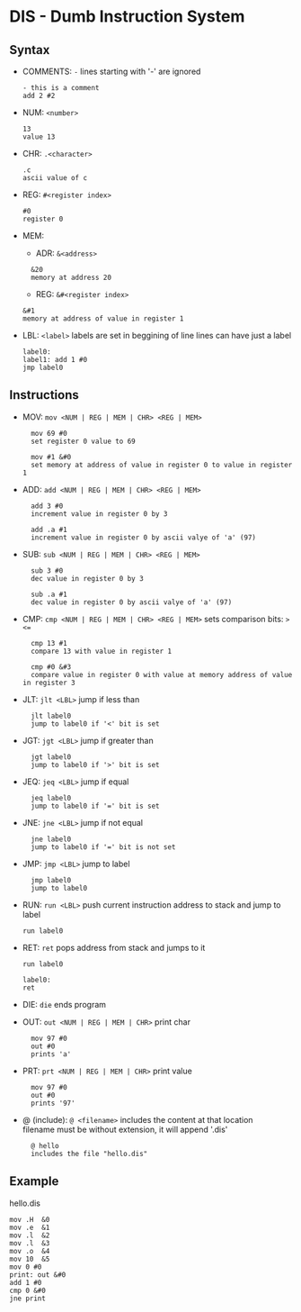 # DIS - Dumb Instruction System

## Syntax

- COMMENTS: `-`
  lines starting with '-' are ignored

  ```
  - this is a comment
  add 2 #2
  ```

- NUM: `<number>`
  ```
  13
  value 13
  ```
- CHR: `.<character>`
  ```
  .c
  ascii value of c
  ```
- REG: `#<register index>`

  ```
  #0
  register 0
  ```

- MEM:

  - ADR: `&<address>`

  ```
    &20
    memory at address 20
  ```

  - REG: `&#<register index>`

  ```
  &#1
  memory at address of value in register 1
  ```

- LBL: `<label>`
  labels are set in beggining of line
  lines can have just a label
  ```
  label0:
  label1: add 1 #0
  jmp label0
  ```

## Instructions

- MOV: `mov <NUM | REG | MEM | CHR> <REG | MEM>`

  ```
    mov 69 #0
    set register 0 value to 69

    mov #1 &#0
    set memory at address of value in register 0 to value in register 1
  ```

- ADD: `add <NUM | REG | MEM | CHR> <REG | MEM>`

  ```
    add 3 #0
    increment value in register 0 by 3

    add .a #1
    increment value in register 0 by ascii valye of 'a' (97)
  ```

- SUB: `sub <NUM | REG | MEM | CHR> <REG | MEM>`

  ```
    sub 3 #0
    dec value in register 0 by 3

    sub .a #1
    dec value in register 0 by ascii valye of 'a' (97)
  ```

- CMP: `cmp <NUM | REG | MEM | CHR> <REG | MEM>`
  sets comparison bits: `><=`

  ```
    cmp 13 #1
    compare 13 with value in register 1

    cmp #0 &#3
    compare value in register 0 with value at memory address of value in register 3
  ```

- JLT: `jlt <LBL>`
  jump if less than

  ```
    jlt label0
    jump to label0 if '<' bit is set
  ```

- JGT: `jgt <LBL>`
  jump if greater than

  ```
    jgt label0
    jump to label0 if '>' bit is set
  ```

- JEQ: `jeq <LBL>`
  jump if equal

  ```
    jeq label0
    jump to label0 if '=' bit is set
  ```

- JNE: `jne <LBL>`
  jump if not equal

  ```
    jne label0
    jump to label0 if '=' bit is not set
  ```

- JMP: `jmp <LBL>`
  jump to label

  ```
    jmp label0
    jump to label0
  ```

- RUN: `run <LBL>`
  push current instruction address to stack and jump to label

  ```
  run label0
  ```

- RET: `ret`
  pops address from stack and jumps to it

  ```
  run label0

  label0:
  ret
  ```

- DIE: `die`
  ends program

- OUT: `out <NUM | REG | MEM | CHR>`
  print char
  ```
    mov 97 #0
    out #0
    prints 'a'
  ```
- PRT: `prt <NUM | REG | MEM | CHR>`
  print value

  ```
    mov 97 #0
    out #0
    prints '97'
  ```

- @ (include): `@ <filename>`
  includes the content at that location<br>
  filename must be without extension, it will append '.dis'
  ```
    @ hello
    includes the file "hello.dis"
  ```

## Example

hello.dis

```
mov .H  &0
mov .e  &1
mov .l  &2
mov .l  &3
mov .o  &4
mov 10  &5
mov 0 #0
print: out &#0
add 1 #0
cmp 0 &#0
jne print
```
